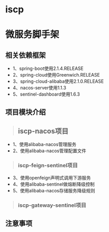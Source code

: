 # iscp
# 微服务脚手架

## 相关依赖框架
* 1、spring-boot使用2.1.4.RELEASE
* 2、spring-cloud使用Greenwich.RELEASE
* 3、spring-cloud-alibaba使用2.1.0.RELEASE
* 4、nacos-server使用1.1.3
* 5、sentinel-dashboard使用1.6.3

## 项目模块介绍
>## iscp-nacos项目
* 1、使用alibaba-nacos管理服务
* 2、使用alibaba-nacos管理配置文件
>### iscp-feign-sentinel项目
* 3、使用openfeign声明式调用下游服务
* 4、使用alibaba-sentinel做熔断降级控制
* 5、使用alibaba-nacos存储服务降级规则
>### iscp-gateway-sentinel项目

## 注意事项
